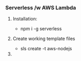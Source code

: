  
 ### Serverless /w AWS Lambda

 1. Installation:
    - npm i -g serverless

 2. Create working template files
    - sls create -t aws-nodejs

 3. 

